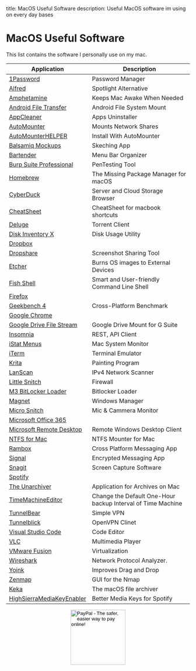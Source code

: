 title: MacOS Useful Software
description: Useful MacOS software im using on every day bases

# MacOS Useful Software

This list contains the software I personally use on my mac.

| Application                                                                                                | Description                                                 |
| ---------------------------------------------------------------------------------------------------------- | ----------------------------------------------------------- |
| [1Password](https://1password.com)                                                                         | Password Manager                                            |
| [Alfred](https://www.alfredapp.com/)                                                                       | Spotlight Alternative                                       |
| [Amphetamine](https://itunes.apple.com/il/app/amphetamine/id937984704?mt=12)                               | Keeps Mac Awake When Needed                                 |
| [Android File Transfer](https://www.android.com/filetransfer/)                                             | Android File System Mount                                   |
| [AppCleaner](https://freemacsoft.net/appcleaner/)                                                          | Apps Uninstaller                                            |
| [AutoMounter](https://www.pixeleyes.co.nz/automounter/)                                                    | Mounts Network Shares                                       |
| [AutoMounterHELPER](https://www.pixeleyes.co.nz/automounter/helper/)                                       | Install With AutoMounter                                    |
| [Balsamiq Mockups](https://balsamiq.com/products/)                                                         | Skeching App                                                |
| [Bartender](https://www.macbartender.com/)                                                                 | Menu Bar Organizer                                          |
| [Burp Suite Professional](https://portswigger.net/burp)                                                    | PenTesting Tool                                             |
| [Homebrew](https://brew.sh/)                                                                               | The Missing Package Manager for macOS                       |
| [CyberDuck](https://cyberduck.io/)                                                                         | Server and Cloud Storage Browser                            |
| [CheatSheet](hhttps://www.mediaatelier.com/CheatSheet/)                                                    | CheatSheet for macbook shortcuts                            |
| [Deluge](https://deluge-torrent.org/)                                                                      | Torrent Client                                              |
| [Disk Inventory X](http://www.derlien.com/)                                                                | Disk Usage Utility                                          |
| [Dropbox](https://www.dropbox.com/)                                                                        |                                                             |
| [Dropshare](https://getdropsha.re/)                                                                        | Screenshot Sharing Tool                                     |
| [Etcher](https://etcher.io/)                                                                               | Burns OS images to External Devices                         |
| [Fish Shell](https://fishshell.com/)                                                                       | Smart and User-friendly Command Line Shell                  |
| [Firefox](https://www.mozilla.org/en-US/firefox/new/)                                                      |                                                             |
| [Geekbench 4](https://www.geekbench.com/)                                                                  | Cross-Platform Benchmark                                    |
| [Google Chrome](https://www.google.com/chrome/)                                                            |                                                             |
| [Google Drive File Stream](https://support.google.com/a/answer/7491144?hl=en)                              | Google Drive Mount for G Suite                              |
| [Insomnia](https://insomnia.rest/)                                                                         | REST, API Client                                            |
| [iStat Menus](https://bjango.com/mac/istatmenus/)                                                          | Mac System Monitor                                          |
| [iTerm](https://www.iterm2.com/)                                                                           | Terminal Emulator                                           |
| [Krita](https://krita.org/en/)                                                                             | Painting Program                                            |
| [LanScan](https://itunes.apple.com/il/app/lanscan/id472226235?mt=12)                                       | IPv4 Network Scanner                                        |
| [Little Snitch](https://www.obdev.at/products/littlesnitch/index.html)                                     | Firewall                                                    |
| [M3 BitLocker Loader](https://www.m3datarecovery.com/mac-bitlocker/)                                       | Bitlocker Loader                                            |
| [Magnet](http://magnet.crowdcafe.com/)                                                                     | Windows Manager                                             |
| [Micro Snitch](https://www.obdev.at/products/microsnitch/index.html)                                       | Mic & Cammera Monitor                                       |
| [Microsoft Office 365](https://www.office.com/)                                                            |                                                             |
| [Microsoft Remote Desktop](https://itunes.apple.com/us/app/microsoft-remote-desktop-10/id1295203466?mt=12) | Remote Windows Desktop Client                               |
| [NTFS for Mac](https://www.paragon-software.com/home/ntfs-mac/)                                            | NTFS Mounter for Mac                                        |
| [Rambox](https://rambox.pro)                                                                               | Cross Platform Messaging App                                |
| [Signal](https://signal.org/)                                                                              | Encrypted Messaging App                                     |
| [Snagit](https://www.techsmith.com/screen-capture.html)                                                    | Screen Capture Software                                     |
| [Spotify](https://www.spotify.com/)                                                                        |                                                             |
| [The Unarchiver](https://theunarchiver.com/)                                                               | Application for Archives on Mac                             |
| [TimeMachineEditor](https://tclementdev.com/timemachineeditor/)                                            | Change the Default One-Hour backup Interval of Time Machine |
| [TunnelBear](https://www.tunnelbear.com/)                                                                  | Simple VPN                                                  |
| [Tunnelblick](https://tunnelblick.net/)                                                                    | OpenVPN Clinet                                              |
| [Visual Studio Code](https://code.visualstudio.com/)                                                       | Code Editor                                                 |
| [VLC](https://www.videolan.org/vlc/index.html)                                                             | Multimedia Player                                           |
| [VMware Fusion](https://www.vmware.com/il/products/fusion.html)                                            | Virtualization                                              |
| [Wireshark](https://www.wireshark.org/)                                                                    | Network Protocol Analyzer.                                  |
| [Yoink](https://eternalstorms.at/yoink/mac/)                                                               | Improves Drag and Drop                                      |
| [Zenmap](https://nmap.org/zenmap/)                                                                         | GUI for the Nmap                                            |
| [Keka](https://www.keka.io/en/)                                                                            | The macOS file archiver                                     |
| [HighSierraMediaKeyEnabler](https://github.com/milgra/highsierramediakeyenabler)                           | Better Media Keys for Spotify                               |

<!-- Donation Button -->
<form action="https://www.paypal.com/cgi-bin/webscr" method="post" target="_top" align="center"><input type="hidden" name="cmd" value="_s-xclick"><input type="hidden" name="hosted_button_id" value="Q94AU5RUD4X6A"><input type="image" src="https://raw.githubusercontent.com/fire1ce/3os.org/gh-pages/assets/images/beerDonation.png" width="150px" border="0" name="submit" alt="PayPal - The safer, easier way to pay online!"><img alt="" border="0" src="https://www.paypalobjects.com/en_US/i/scr/pixel.gif" width="1" height="1"></form>
<!-- Donation Button -->
